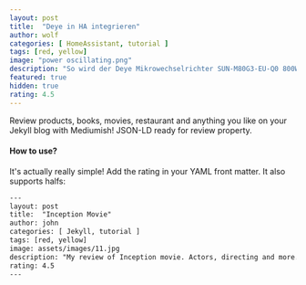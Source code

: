 ```yaml
---
layout: post
title:  "Deye in HA integrieren"
author: wolf
categories: [ HomeAssistant, tutorial ]
tags: [red, yellow]
image: "power oscillating.png"
description: "So wird der Deye Mikrowechselrichter SUN-M80G3-EU-Q0 800W in HomeAssistant integriert."
featured: true
hidden: true
rating: 4.5
---
```


Review products, books, movies, restaurant and anything you like on your Jekyll blog with Mediumish! JSON-LD ready for review property.

#### How to use?

It's actually really simple! Add the rating in your YAML front matter. It also supports halfs:

```html
---
layout: post
title:  "Inception Movie"
author: john
categories: [ Jekyll, tutorial ]
tags: [red, yellow]
image: assets/images/11.jpg
description: "My review of Inception movie. Actors, directing and more."
rating: 4.5
---
```
